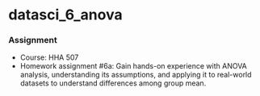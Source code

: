 # datasci_6_anova

### Assignment
- Course: HHA 507 
- Homework assignment #6a: Gain hands-on experience with ANOVA analysis, understanding its assumptions, and applying it to real-world datasets to understand differences among group mean.
